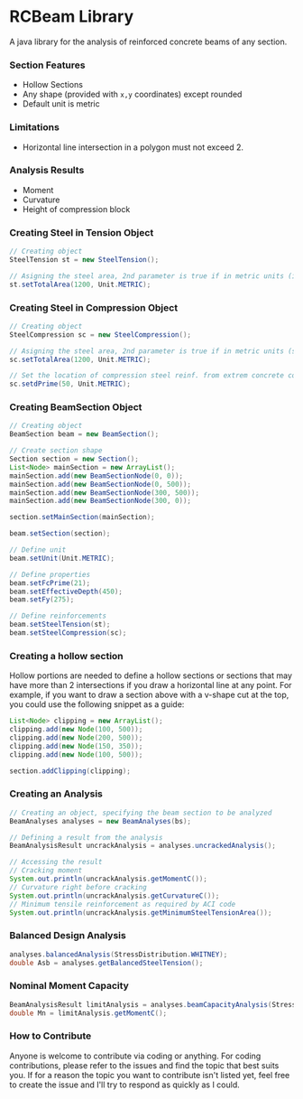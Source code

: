 # RCBeam Library

A java library for the analysis of reinforced concrete beams of any section.

### Section Features
- Hollow Sections
- Any shape (provided with `x,y` coordinates) except rounded
- Default unit is metric

### Limitations
- Horizontal line intersection in a polygon must not exceed 2.

### Analysis Results

- Moment
- Curvature
- Height of compression block

### Creating Steel in Tension Object

```java
// Creating object
SteelTension st = new SteelTension();

// Asigning the steel area, 2nd parameter is true if in metric units (in square millimeters)
st.setTotalArea(1200, Unit.METRIC);
```

### Creating Steel in Compression Object

```java
// Creating object
SteelCompression sc = new SteelCompression();

// Asigning the steel area, 2nd parameter is true if in metric units (square millimeters)
sc.setTotalArea(1200, Unit.METRIC);

// Set the location of compression steel reinf. from extrem concrete compression fiber (in millimeters)
sc.setdPrime(50, Unit.METRIC);
```

### Creating BeamSection Object

```java
// Creating object
BeamSection beam = new BeamSection();

// Create section shape
Section section = new Section();
List<Node> mainSection = new ArrayList();
mainSection.add(new BeamSectionNode(0, 0));
mainSection.add(new BeamSectionNode(0, 500));
mainSection.add(new BeamSectionNode(300, 500));
mainSection.add(new BeamSectionNode(300, 0));

section.setMainSection(mainSection);

beam.setSection(section);

// Define unit
beam.setUnit(Unit.METRIC);

// Define properties
beam.setFcPrime(21);
beam.setEffectiveDepth(450);
beam.setFy(275);

// Define reinforcements
beam.setSteelTension(st);
beam.setSteelCompression(sc);
```

### Creating a hollow section
Hollow portions are needed to define a hollow sections or sections that may have more than
 2 intersections if you draw a horizontal line at any point.
 For example, if you want to draw a section above with a v-shape cut at the top,
 you could use the following snippet as a guide:
```java
List<Node> clipping = new ArrayList();
clipping.add(new Node(100, 500));
clipping.add(new Node(200, 500));
clipping.add(new Node(150, 350));
clipping.add(new Node(100, 500));

section.addClipping(clipping);

```

### Creating an Analysis

```java
// Creating an object, specifying the beam section to be analyzed
BeamAnalyses analyses = new BeamAnalyses(bs);

// Defining a result from the analysis
BeamAnalysisResult uncrackAnalysis = analyses.uncrackedAnalysis();

// Accessing the result
// Cracking moment
System.out.println(uncrackAnalysis.getMomentC());
// Curvature right before cracking
System.out.println(uncrackAnalysis.getCurvatureC());
// Minimum tensile reinforcement as required by ACI code
System.out.println(uncrackAnalysis.getMinimumSteelTensionArea());
```

### Balanced Design Analysis 
```java
analyses.balancedAnalysis(StressDistribution.WHITNEY);
double Asb = analyses.getBalancedSteelTension();
```

### Nominal Moment Capacity
```java
BeamAnalysisResult limitAnalysis = analyses.beamCapacityAnalysis(StressDistribution.WHITNEY);
double Mn = limitAnalysis.getMomentC();
```



### How to Contribute

Anyone is welcome to contribute via coding or anything. For coding contributions, please refer to the issues and find the topic that best suits you.
If for a reason the topic you want to contribute isn't listed yet, feel free to create the issue and I'll try to respond as quickly as I could.